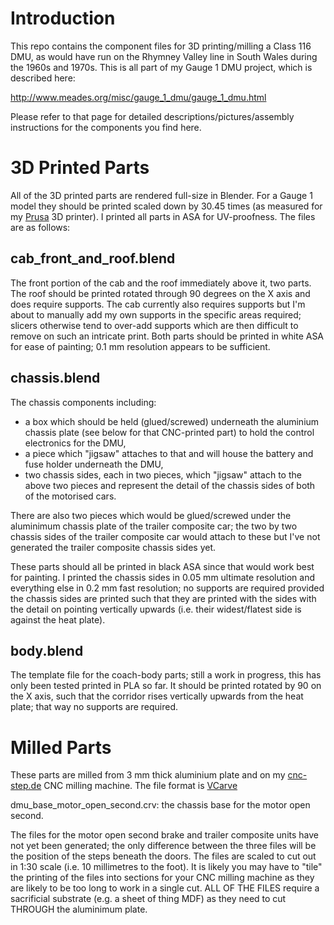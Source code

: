 # Introduction

This repo contains the component files for 3D printing/milling a Class 116 DMU, as would have run on the Rhymney Valley line in South Wales during the 1960s and 1970s.  This is all part of my Gauge 1 DMU project, which is described here:

http://www.meades.org/misc/gauge_1_dmu/gauge_1_dmu.html

Please refer to that page for detailed descriptions/pictures/assembly instructions for the components you find here.

# 3D Printed Parts
All of the 3D printed parts are rendered full-size in Blender.  For a Gauge 1 model they should be printed scaled down by 30.45 times (as measured for my [Prusa](https://www.prusa3d.com/) 3D printer).  I printed all parts in ASA for UV-proofness.  The files are as follows:

## cab_front_and_roof.blend

The front portion of the cab and the roof immediately above it, two parts.  The roof should be printed rotated through 90 degrees on the X axis and does require supports.  The cab currently also requires supports but I'm about to manually add my own supports in the specific areas required; slicers otherwise tend to over-add supports which are then difficult to remove on such an intricate print.  Both parts should be printed in white ASA for ease of painting; 0.1 mm resolution appears to be sufficient.

## chassis.blend

The chassis components including:
- a box which should be held (glued/screwed) underneath the aluminium chassis plate (see below for that CNC-printed part) to hold the control electronics for the DMU,
- a piece which "jigsaw" attaches to that and will house the battery and fuse holder underneath the DMU,
- two chassis sides, each in two pieces, which "jigsaw" attach to the above two pieces and represent the detail of the chassis sides of both of the motorised cars.

There are also two pieces which would be glued/screwed under the aluminimum chassis plate of the trailer composite car; the two by two chassis sides of the trailer composite car would attach to these but I've not generated the trailer composite chassis sides yet.

These parts should all be printed in black ASA since that would work best for painting.  I printed the chassis sides in 0.05 mm ultimate resolution and everything else in 0.2 mm fast resolution; no supports are required provided the chassis sides are printed such that they are printed with the sides with the detail on  pointing vertically upwards (i.e. their widest/flatest side is against the heat plate).

## body.blend
The template file for the coach-body parts; still a work in progress, this has only been tested printed in PLA so far.  It should be printed rotated by 90 on the X axis, such that the corridor rises vertically upwards from the heat plate; that way no supports are required.

# Milled Parts

These parts are milled from 3 mm thick aluminium plate and on my [cnc-step.de](httos://cnc.step.de) CNC milling machine.  The file format is [VCarve](https://www.vectric.com/products/vcarve.htm)

dmu_base_motor_open_second.crv: the chassis base for the motor open second.

The files for the motor open second brake and trailer composite units have not yet been generated; the only difference between the three files will be the position of the steps beneath the doors.  The files are scaled to cut out in 1:30 scale (i.e. 10 millimetres to the foot).  It is likely you may have to "tile" the printing of the files into sections for your CNC milling machine as they are likely to be too long to work in a single cut. ALL OF THE FILES require a sacrificial substrate (e.g. a sheet of thing MDF) as they need to cut THROUGH the aluminimum plate.

